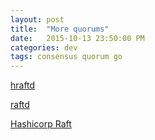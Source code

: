 ```yaml
---
layout: post
title:  "More quorums"
date:   2015-10-13 23:50:00 PM
categories: dev
tags: consensus quorum go
---
```


[hraftd](https://github.com/otoolep/hraftd)

[raftd](https://github.com/goraft/raftd)

[Hashicorp Raft](https://github.com/hashicorp/raft)
